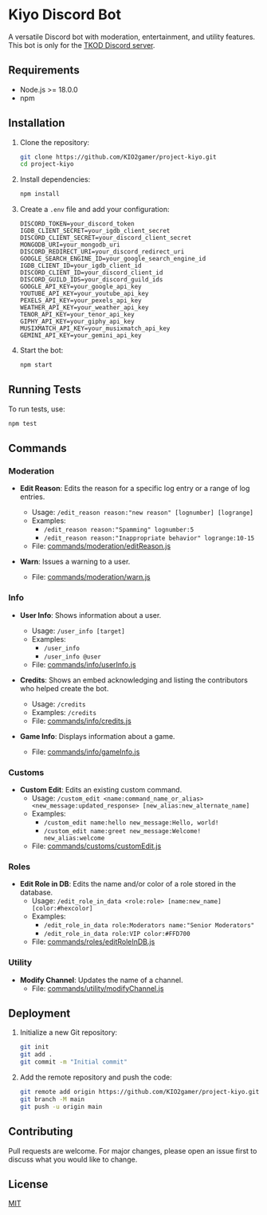 # Kiyo Discord Bot

A versatile Discord bot with moderation, entertainment, and utility features.
This bot is only for the [TKOD Discord server](https://discord.gg/y3GvzeZVJ3).

## Requirements

- Node.js >= 18.0.0
- npm

## Installation

1. Clone the repository:

    ```sh
    git clone https://github.com/KIO2gamer/project-kiyo.git
    cd project-kiyo
    ```

2. Install dependencies:

    ```sh
    npm install
    ```

3. Create a `.env` file and add your configuration:

    ```plaintext
    DISCORD_TOKEN=your_discord_token
    IGDB_CLIENT_SECRET=your_igdb_client_secret
    DISCORD_CLIENT_SECRET=your_discord_client_secret
    MONGODB_URI=your_mongodb_uri
    DISCORD_REDIRECT_URI=your_discord_redirect_uri
    GOOGLE_SEARCH_ENGINE_ID=your_google_search_engine_id
    IGDB_CLIENT_ID=your_igdb_client_id
    DISCORD_CLIENT_ID=your_discord_client_id
    DISCORD_GUILD_IDS=your_discord_guild_ids
    GOOGLE_API_KEY=your_google_api_key
    YOUTUBE_API_KEY=your_youtube_api_key
    PEXELS_API_KEY=your_pexels_api_key
    WEATHER_API_KEY=your_weather_api_key
    TENOR_API_KEY=your_tenor_api_key
    GIPHY_API_KEY=your_giphy_api_key
    MUSIXMATCH_API_KEY=your_musixmatch_api_key
    GEMINI_API_KEY=your_gemini_api_key
    ```

4. Start the bot:

    ```sh
    npm start
    ```

## Running Tests

To run tests, use:

```sh
npm test
```

## Commands

### Moderation

- **Edit Reason**: Edits the reason for a specific log entry or a range of log
    entries.

  - Usage: `/edit_reason reason:"new reason" [lognumber] [logrange]`
  - Examples:
    - `/edit_reason reason:"Spamming" lognumber:5`
    - `/edit_reason reason:"Inappropriate behavior" logrange:10-15`
  - File:
        [commands/moderation/editReason.js](commands/moderation/editReason.js)

- **Warn**: Issues a warning to a user.
  - File: [commands/moderation/warn.js](commands/moderation/warn.js)

### Info

- **User Info**: Shows information about a user.

  - Usage: `/user_info [target]`
  - Examples:
    - `/user_info`
    - `/user_info @user`
  - File: [commands/info/userInfo.js](commands/info/userInfo.js)

- **Credits**: Shows an embed acknowledging and listing the contributors who
    helped create the bot.

  - Usage: `/credits`
  - Examples: `/credits`
  - File: [commands/info/credits.js](commands/info/credits.js)

- **Game Info**: Displays information about a game.
  - File: [commands/info/gameInfo.js](commands/info/gameInfo.js)

### Customs

- **Custom Edit**: Edits an existing custom command.
  - Usage:
        `/custom_edit <name:command_name_or_alias> <new_message:updated_response> [new_alias:new_alternate_name]`
  - Examples:
    - `/custom_edit name:hello new_message:Hello, world!`
    - `/custom_edit name:greet new_message:Welcome! new_alias:welcome`
  - File: [commands/customs/customEdit.js](commands/customs/customEdit.js)

### Roles

- **Edit Role in DB**: Edits the name and/or color of a role stored in the
    database.
  - Usage:
        `/edit_role_in_data <role:role> [name:new_name] [color:#hexcolor]`
  - Examples:
    - `/edit_role_in_data role:Moderators name:"Senior Moderators"`
    - `/edit_role_in_data role:VIP color:#FFD700`
  - File: [commands/roles/editRoleInDB.js](commands/roles/editRoleInDB.js)

### Utility

- **Modify Channel**: Updates the name of a channel.
  - File:
        [commands/utility/modifyChannel.js](commands/utility/modifyChannel.js)

## Deployment

1. Initialize a new Git repository:

    ```sh
    git init
    git add .
    git commit -m "Initial commit"
    ```

2. Add the remote repository and push the code:

    ```sh
    git remote add origin https://github.com/KIO2gamer/project-kiyo.git
    git branch -M main
    git push -u origin main
    ```

## Contributing

Pull requests are welcome. For major changes, please open an issue first to
discuss what you would like to change.

## License

[MIT](https://github.com/KIO2gamer/project-kiyo/blob/main/LICENSE.md)
